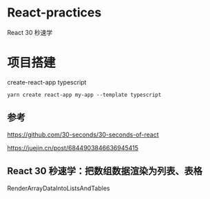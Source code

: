 # React-practices
React 30 秒速学

# 项目搭建 

create-react-app typescript

`yarn create react-app my-app --template typescript`

## 参考

https://github.com/30-seconds/30-seconds-of-react

https://juejin.cn/post/6844903846636945415

## React 30 秒速学：把数组数据渲染为列表、表格

RenderArrayDataIntoListsAndTables
